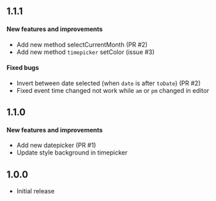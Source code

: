 ## 1.1.1

#### New features and improvements

- Add new method selectCurrentMonth (PR #2)
- Add new method `timepicker` setColor (issue #3)

#### Fixed bugs

- Invert between date selected (when `date` is after `toDate`) (PR #2)
- Fixed event time changed not work while `am` or `pm` changed in editor

## 1.1.0

#### New features and improvements

- Add new datepicker (PR #1) 
- Update style background in timepicker

## 1.0.0

- Initial release
